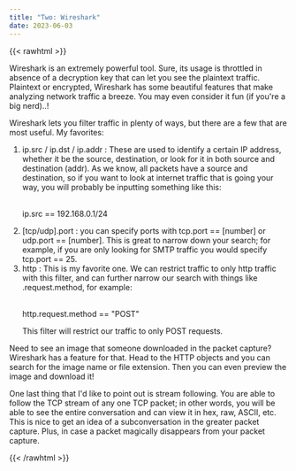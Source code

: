 ```yaml
---
title: "Two: Wireshark"
date: 2023-06-03
---
```

{{< rawhtml >}}
        <p>
          Wireshark is an extremely powerful tool. Sure, its usage is throttled in absence of a decryption key that can let you see the plaintext traffic. Plaintext or encrypted, Wireshark has some beautiful features that make analyzing network traffic a breeze. You may even consider it fun (if you're a big nerd)..!
        </p>
        <p>
          Wireshark lets you filter traffic in plenty of ways, but there are a few that are most useful. My favorites:
          <ol>
            <li>
              ip.src / ip.dst / ip.addr : These are used to identify a certain IP address, whether it be the source, destination, or look for it in both source and destination (addr). As we know, all packets have a source and destination, so if you want to look at internet traffic that is going your way, you will probably be inputting something like this:
              <br/> <br/>
              <p>ip.src == 192.168.0.1/24</p>
            </li>
            <li>
              [tcp/udp].port : you can specify ports with tcp.port == [number] or udp.port == [number]. This is great to narrow down your search; for example, if you are only looking for SMTP traffic you would specify tcp.port == 25.
            </li>
            <li>
              http : This is my favorite one. We can restrict traffic to only http traffic with this filter, and can further narrow our search with things like .request.method, for example:
              <br/> <br/>
              <p>http.request.method == "POST"</p>
              This filter will restrict our traffic to only POST requests.
            </li>
          </ol>
        </p>
        <p>
          Need to see an image that someone downloaded in the packet capture? Wireshark has a feature for that. Head to the HTTP objects and you can search for the image name or file extension. Then you can even preview the image and download it!
        </p>
        <p>
          One last thing that I'd like to point out is stream following. You are able to follow the TCP stream of any one TCP packet; in other words, you will be able to see the entire conversation and can view it in hex, raw, ASCII, etc. This is nice to get an idea of a subconversation in the greater packet capture. Plus, in case a packet magically disappears from your packet capture.
        </p>
{{< /rawhtml >}}
